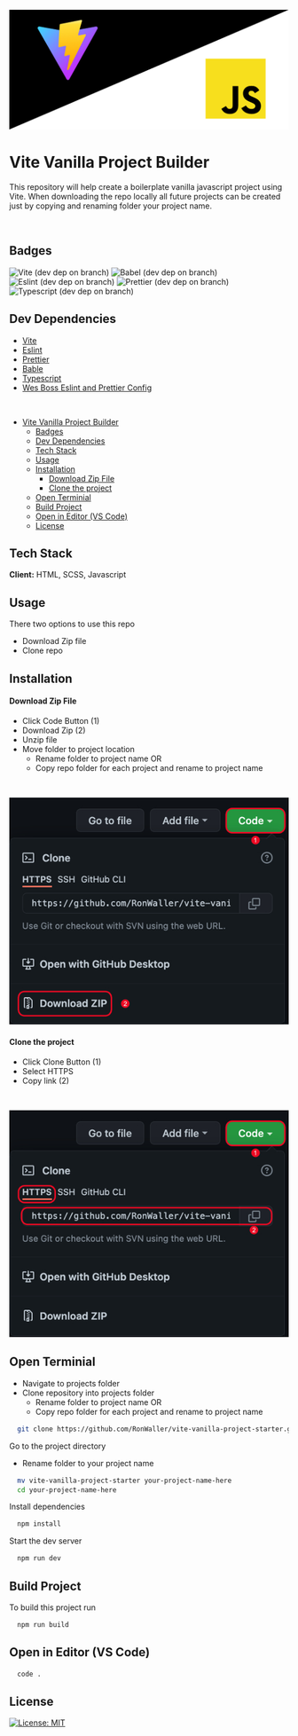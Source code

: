 ![image](./images/vite_vanilla_banner.jpg)

# Vite Vanilla Project Builder

This repository will help create a boilerplate vanilla javascript project using Vite. When downloading the repo locally all future projects can be created just by copying and renaming folder your project name.

<br>

## Badges

![Vite (dev dep on branch)](https://img.shields.io/github/package-json/dependency-version/RonWaller/vite-vanilla-project-starter/dev/vite?style=flat-square&color=brightgreen)
![Babel (dev dep on branch)](https://img.shields.io/github/package-json/dependency-version/RonWaller/vite-vanilla-project-starter/dev/@babel/core?style=flat-square)
![Eslint (dev dep on branch)](https://img.shields.io/github/package-json/dependency-version/RonWaller/vite-vanilla-project-starter/dev/eslint?style=flat-square&color=yellow)
![Prettier (dev dep on branch)](https://img.shields.io/github/package-json/dependency-version/RonWaller/vite-vanilla-project-starter/dev/prettier?style=flat-square&color=red)
![Typescript (dev dep on branch)](https://img.shields.io/github/package-json/dependency-version/RonWaller/vite-vanilla-project-starter/dev/typescript?style=flat-square&color=orange)

## Dev Dependencies

-   [Vite](https://vitejs.dev/)
-   [Eslint](https://www.npmjs.com/package/eslint)
-   [Prettier](https://prettier.io/docs/en/install.html)
-   [Bable](https://babeljs.io/docs/en/)
-   [Typescript](https://www.npmjs.com/package/typescript)
-   [Wes Boss Eslint and Prettier Config](https://github.com/wesbos/eslint-config-wesbos)

<br>

- [Vite Vanilla Project Builder](#vite-vanilla-project-builder)
  - [Badges](#badges)
  - [Dev Dependencies](#dev-dependencies)
  - [Tech Stack](#tech-stack)
  - [Usage](#usage)
  - [Installation](#installation)
      - [Download Zip File](#download-zip-file)
      - [Clone the project](#clone-the-project)
  - [Open Terminial](#open-terminial)
  - [Build Project](#build-project)
  - [Open in Editor (VS Code)](#open-in-editor-vs-code)
  - [License](#license)

## Tech Stack

**Client:** HTML, SCSS, Javascript

## Usage

There two options to use this repo

-   Download Zip file
-   Clone repo

## Installation

#### Download Zip File

-   Click Code Button (1)
-   Download Zip (2)
-   Unzip file
-   Move folder to project location
    -   Rename folder to project name OR
    -   Copy repo folder for each project and rename to project name

</br>

![image](./images/zip_download.jpg)

#### Clone the project

-   Click Clone Button (1)
-   Select HTTPS
-   Copy link (2)

</br>

![image](./images/clone_repo.jpg)

## Open Terminial

-   Navigate to projects folder
-   Clone repository into projects folder
    -   Rename folder to project name OR
    -   Copy repo folder for each project and rename to project name

```bash
  git clone https://github.com/RonWaller/vite-vanilla-project-starter.git
```

Go to the project directory

-   Rename folder to your project name

```bash
  mv vite-vanilla-project-starter your-project-name-here
  cd your-project-name-here
```

Install dependencies

```bash
  npm install
```

Start the dev server

```bash
  npm run dev
```

## Build Project

To build this project run

```bash
  npm run build
```

## Open in Editor (VS Code)

```bash
  code .
```

## License

[![License: MIT](https://img.shields.io/badge/License-MIT-yellow.svg)](https://opensource.org/licenses/MIT)
